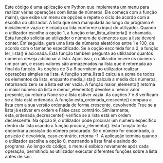 Este código é uma aplicação em Python que implementa um menu para realizar várias operações com listas de números.
Ele começa com a função main(), que exibe um menu de opções e repete o ciclo de acordo com a escolha do utilizador.
A lista que será manipulada ao longo do programa é inicialmente vazia e é criada ou lida conforme o input do utilizador. 
Quando o utilizador escolhe a opção 1, a função criar_lista_aleatoria() é chamada.
Esta função solicita ao utilizador o número de elementos que a lista deverá conter.
Em seguida, gera uma lista de números aleatórios entre 1 e 100, de acordo com o tamanho especificado.
Se a opção escolhida for a 2, a função ler_lista() é acionada.
Esta função também pergunta ao utilizador quantos números deseja adicionar à lista.
Após isso, o utilizador insere os números um por um, e esses valores são armazenados na lista que é retornada ao final da função.
As opções de 3 a 6 permitem ao utilizador realizar operações simples na lista.
A função soma_lista() calcula a soma de todos os elementos da lista, enquanto media_lista() calcula a média dos números, retornando zero se a lista estiver vazia.
A função maior_elemento() retorna o maior número da lista e menor_elemento() devolve o menor valor presente, ou retorna None se a lista estiver vazia.
As opções 7 e 8 verificam se a lista está ordenada.
A função esta_ordenada_crescente() compara a lista com a sua versão ordenada de forma crescente, devolvendo True se a lista já estiver em ordem e False caso contrário.
Similarmente, esta_ordenada_decrescente() verifica se a lista está em ordem decrescente.
Na opção 9, o utilizador pode procurar um número específico dentro da lista usando a função procura_elemento().
Esta função tenta encontrar a posição do número procurado.
Se o número for encontrado, a posição é devolvida, caso contrário, retorna -1.
A aplicação termina quando o utilizador escolhe a opção 0, mostrando a lista final e saindo do programa.
Ao longo do código, o menu é exibido novamente após cada operação, permitindo ao utilizador executar diferentes funções sobre a lista antes de sair.